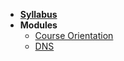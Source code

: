- **[Syllabus](README.md)**
- **Modules**
  - [Course Orientation](Lessons/01-CourseOrientation.md)
  - [DNS](Lessons/02-DNS.md)

